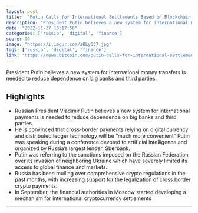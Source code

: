 ```yaml
---
layout: post
title:  "Putin Calls for International Settlements Based on Blockchain and Digital Currencies"
description: "President Putin believes a new system for international money transfers is needed to reduce dependence on big banks and third parties."
date: "2022-11-27 13:17:58"
categories: ['russia', 'digital', 'finance']
score: 90
image: "https://i.imgur.com/aQLy037.jpg"
tags: ['russia', 'digital', 'finance']
link: "https://news.bitcoin.com/putin-calls-for-international-settlements-based-on-blockchain-and-digital-currencies/"
---
```


President Putin believes a new system for international money transfers is needed to reduce dependence on big banks and third parties.

## Highlights

- Russian President Vladimir Putin believes a new system for international payments is needed to reduce dependence on big banks and third parties.
- He is convinced that cross-border payments relying on digital currency and distributed ledger technology will be “much more convenient” Putin was speaking during a conference devoted to artificial intelligence and organized by Russia’s largest lender, Sberbank.
- Putin was referring to the sanctions imposed on the Russian Federation over its invasion of neighboring Ukraine which have severely limited its access to global finance and markets.
- Russia has been mulling over comprehensive crypto regulations in the past months, with increasing support for the legalization of cross border crypto payments.
- In September, the financial authorities in Moscow started developing a mechanism for international cryptocurrency settlements

---
